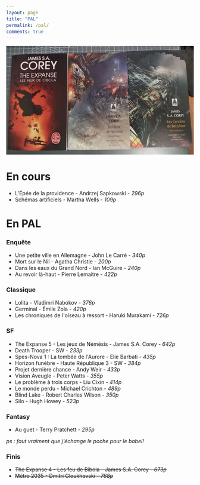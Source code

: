 ```yaml
---
layout: page
title: "PAL"
permalink: /pal/
comments: true
---
```


![The Expanse](https://github.com/homeostasie/bouquins/raw/master/_pics/blog/2024/the-expanse.jpg)

# En cours 


- L'Épée de la providence - Andrzej Sapkowski - *296p*
- Schémas artificiels - Martha Wells - *109p*


# En PAL

### Enquête

- Une petite ville en Allemagne - John Le Carré - *340p*
- Mort sur le Nil - Agatha Christie - *200p*
- Dans les eaux du Grand Nord - Ian McGuire - *240p*
- Au revoir là-haut - Pierre Lemaitre - *422p*

### Classique

- Lolita - Vladimri Nabokov - *376p*
- Germinal - Émile Zola - *420p*
- Les chroniques de l'oiseau à ressort - Haruki Murakami - *726p*


### SF

- The Expanse 5 - Les jeux de Némésis - James S.A. Corey - *642p*
- Death Trooper - SW - *233p*
- Spes-Nova 1 : La tombée de l'Aurore - Elie Barbati - *435p*
- Horizon funèbre - Haute République 3 - SW - *384p*
- Projet dernière chance - Andy Weir - *433p*
- Vision Aveugle - Peter Watts - *355p*
- Le problème à trois corps - Liu Cixin - *414p*
- Le monde perdu - Michael Crichton - *489p*
- Blind Lake - Robert Charles Wilson - *350p*
- Silo - Hugh Howey - *523p*


### Fantasy

- Au guet - Terry Pratchett - *295p*

*ps : faut vraiment que j'échange le poche pour le babel!*

### Finis

- ~~The Expanse 4 - Les feu de Bibola - James S.A. Corey - *673p*~~
- ~~Métro 2035 - Dmitri Gloukhovski - *768p*~~